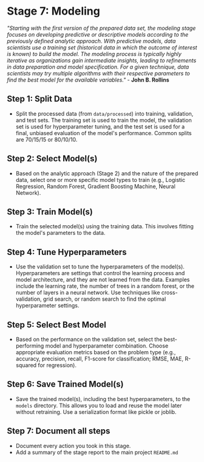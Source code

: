 # Stage 7: Modeling

_"Starting with the first version of the prepared data set, the modeling stage focuses on developing predictive or descriptive models according to the previously defined analytic approach. With predictive models, data scientists use a training set (historical data in which the outcome of interest is known) to build the model. The modeling process is typically highly iterative as organizations gain intermediate insights, leading to refinements in data preparation and model specification. For a given technique, data scientists may try multiple algorithms with their respective parameters to find the best model for the available variables."_ - **John B. Rollins**

## Step 1: Split Data
* Split the processed data (from `data/processed`) into training, validation, and test sets.  The training set is used to train the model, the validation set is used for hyperparameter tuning, and the test set is used for a final, unbiased evaluation of the model's performance.  Common splits are 70/15/15 or 80/10/10.

## Step 2: Select Model(s)
* Based on the analytic approach (Stage 2) and the nature of the prepared data, select one or more specific model types to train (e.g., Logistic Regression, Random Forest, Gradient Boosting Machine, Neural Network).

## Step 3: Train Model(s)
* Train the selected model(s) using the training data.  This involves fitting the model's parameters to the data.

## Step 4: Tune Hyperparameters
* Use the validation set to tune the hyperparameters of the model(s). Hyperparameters are settings that control the learning process and model architecture, and they are not learned from the data.  Examples include the learning rate, the number of trees in a random forest, or the number of layers in a neural network.  Use techniques like cross-validation, grid search, or random search to find the optimal hyperparameter settings.

## Step 5: Select Best Model
* Based on the performance on the validation set, select the best-performing model and hyperparameter combination.  Choose appropriate evaluation metrics based on the problem type (e.g., accuracy, precision, recall, F1-score for classification; RMSE, MAE, R-squared for regression).

## Step 6: Save Trained Model(s)
* Save the trained model(s), including the best hyperparameters, to the `models` directory. This allows you to load and reuse the model later without retraining. Use a serialization format like pickle or joblib.

## Step 7: Document all steps
* Document every action you took in this stage.
* Add a summary of the stage report to the main project `README.md`